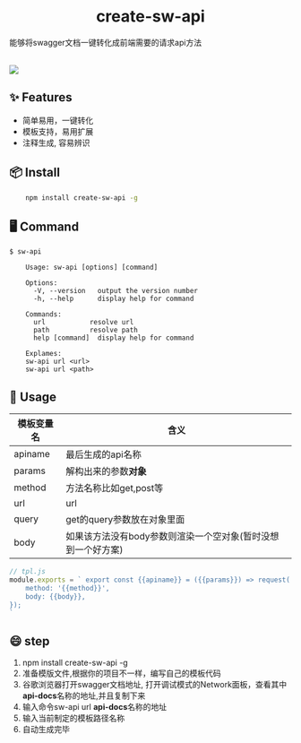 <h1 align="center">create-sw-api</h1>

<div >能够将swagger文档一键转化成前端需要的请求api方法</div>

<br/>

![](https://cdn.nlark.com/yuque/0/2020/png/276215/1592412249023-1a047b04-f311-4223-9f02-e70ade3c6500.png?x-oss-process=image%2Fresize%2Cw_651)

## ✨ Features

- 简单易用，一键转化
- 模板支持，易用扩展
- 注释生成, 容易辨识

## 📦 Install

```bash
    npm install create-sw-api -g
```

## 🖥  Command

```
$ sw-api

    Usage: sw-api [options] [command]

    Options:
      -V, --version   output the version number 
      -h, --help      display help for command

    Commands:
      url           resolve url
      path          resolve path
      help [command]  display help for command

    Explames:
    sw-api url <url>
    sw-api url <path>
```

## 🔨 Usage

模板变量名 | 含义 
-|-
 apiname | 最后生成的api名称 |
params | 解构出来的参数<b>对象</b> |
method | 方法名称比如get,post等 | 
url | url |
query | get的query参数放在对象里面 |
body| 如果该方法没有body参数则渲染一个空对象(暂时没想到一个好方案)

```js
// tpl.js
module.exports = ` export const {{apiname}} = ({{params}}) => request('{{url}}', {{{query}}}, {
    method: '{{method}}',
    body: {{body}},
});
`

```

## 😄 step

1. npm install create-sw-api -g
2. 准备模版文件,根据你的项目不一样，编写自己的模板代码
3. 谷歌浏览器打开swagger文档地址, 打开调试模式的Network面板，查看其中**api-docs**名称的地址,并且复制下来
4. 输入命令sw-api url **api-docs**名称的地址
5. 输入当前制定的模板路径名称
6. 自动生成完毕

